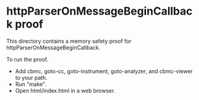 httpParserOnMessageBeginCallback proof
==============

This directory contains a memory safety proof for httpParserOnMessageBeginCallback.

To run the proof.
* Add cbmc, goto-cc, goto-instrument, goto-analyzer, and cbmc-viewer
  to your path.
* Run "make".
* Open html/index.html in a web browser.
